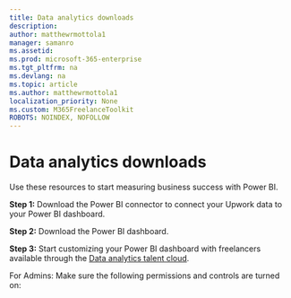 ```yaml
---
title: Data analytics downloads 
description:  
author: matthewrmottola1
manager: samanro
ms.assetid: 
ms.prod: microsoft-365-enterprise
ms.tgt_pltfrm: na
ms.devlang: na
ms.topic: article
ms.author: matthewrmottola1
localization_priority: None 
ms.custom: M365FreelanceToolkit
ROBOTS: NOINDEX, NOFOLLOW
---
```

Data analytics downloads
=========================================

Use these resources to start measuring business success with Power BI.

**Step 1:** Download the Power BI connector to connect your Upwork data to your Power BI dashboard.

**Step 2:** Download the Power BI dashboard.

**Step 3:** Start customizing your Power BI dashboard with freelancers available through the [Data analytics talent cloud](clouds.md). 

For Admins: Make sure the following permissions and controls are turned on: 